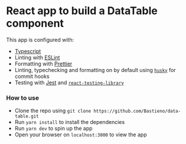 # React app to build a DataTable component

This app is configured with:

- [Typescript](https://www.typescriptlang.org/)
- Linting with [ESLint](https://eslint.org/)
- Formatting with [Prettier](https://prettier.io/)
- Linting, typechecking and formatting on by default using [`husky`](https://github.com/typicode/husky) for commit hooks
- Testing with [Jest](https://jestjs.io/) and [`react-testing-library`](https://testing-library.com/docs/react-testing-library/intro)

### How to use

- Clone the repo using `git clone https://github.com/Bastieno/data-table.git`
- Run `yarn install` to install the dependencies
- Run `yarn dev` to spin up the app
- Open your browser on `localhost:3000` to view the app
